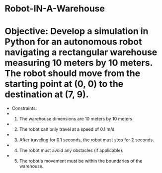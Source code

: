 # Robot-IN-A-Warehouse
# Objective: Develop a simulation in Python for an autonomous robot navigating a rectangular warehouse measuring 10 meters by 10 meters. The robot should move from the starting point at (0, 0) to the destination at (7, 9). 
- Constraints: 
- 1. The warehouse dimensions are 10 meters by 10 meters. 
- 2. The robot can only travel at a speed of 0.1 m/s. 
- 3. After traveling for 0.1 seconds, the robot must stop for 2 seconds.
- 4. The robot must avoid any obstacles (if applicable). 
- 5. The robot's movement must be within the boundaries of the warehouse. 
